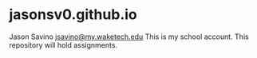 # jasonsv0.github.io
Jason Savino jsavino@my.waketech.edu
This is my school account.
This repository will hold assignments.